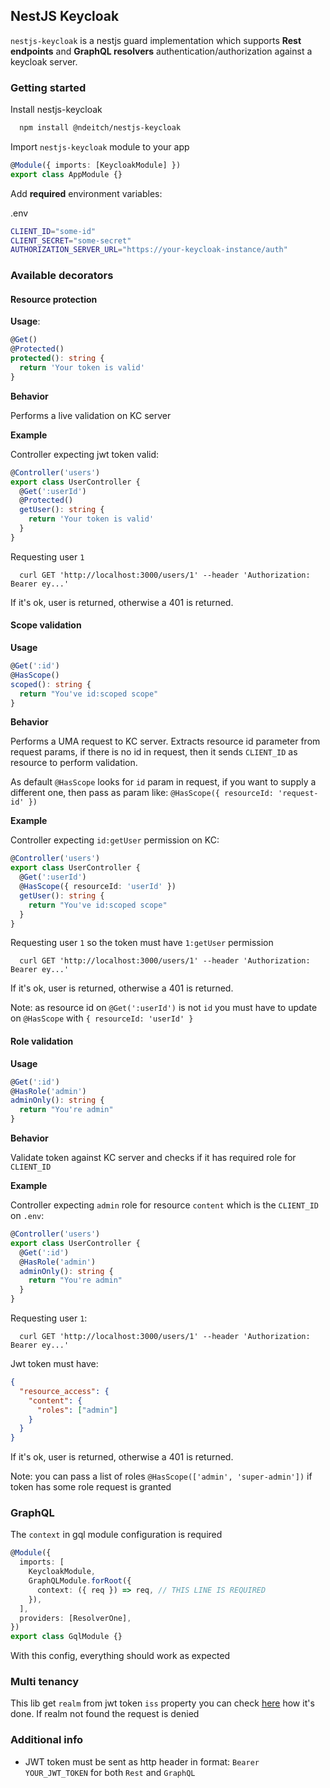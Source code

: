 ## NestJS Keycloak

`nestjs-keycloak` is a nestjs guard implementation which supports **Rest endpoints** and **GraphQL resolvers** authentication/authorization against a keycloak server.

### Getting started

Install nestjs-keycloak

```sh
  npm install @ndeitch/nestjs-keycloak
```

Import `nestjs-keycloak` module to your app

```ts
@Module({ imports: [KeycloakModule] })
export class AppModule {}
```

Add **required** environment variables:

.env

```sh
CLIENT_ID="some-id"
CLIENT_SECRET="some-secret"
AUTHORIZATION_SERVER_URL="https://your-keycloak-instance/auth"
```

### Available decorators

#### Resource protection

**Usage**:

```ts
@Get()
@Protected()
protected(): string {
  return 'Your token is valid'
}
```

**Behavior**

Performs a live validation on KC server

**Example**

Controller expecting jwt token valid:

```ts
@Controller('users')
export class UserController {
  @Get(':userId')
  @Protected()
  getUser(): string {
    return 'Your token is valid'
  }
}
```

Requesting user `1`

```curl
  curl GET 'http://localhost:3000/users/1' --header 'Authorization: Bearer ey...'
```

If it's ok, user is returned, otherwise a 401 is returned.

#### Scope validation

**Usage**

```ts
@Get(':id')
@HasScope()
scoped(): string {
  return "You've id:scoped scope"
}
```

**Behavior**

Performs a UMA request to KC server. Extracts resource id parameter from request params, if there is no id in request, then it sends `CLIENT_ID` as resource to perform validation.

As default `@HasScope` looks for `id` param in request, if you want to supply a different one, then pass as param like: `@HasScope({ resourceId: 'request-id' })`

**Example**

Controller expecting `id:getUser` permission on KC:

```ts
@Controller('users')
export class UserController {
  @Get(':userId')
  @HasScope({ resourceId: 'userId' })
  getUser(): string {
    return "You've id:scoped scope"
  }
}
```

Requesting user `1` so the token must have `1:getUser` permission

```curl
  curl GET 'http://localhost:3000/users/1' --header 'Authorization: Bearer ey...'
```

If it's ok, user is returned, otherwise a 401 is returned.

Note: as resource id on `@Get(':userId')` is not `id` you must have to update on `@HasScope` with `{ resourceId: 'userId' }`

#### Role validation

**Usage**

```ts
@Get(':id')
@HasRole('admin')
adminOnly(): string {
  return "You're admin"
}
```

**Behavior**

Validate token against KC server and checks if it has required role for `CLIENT_ID`

**Example**

Controller expecting `admin` role for resource `content` which is the `CLIENT_ID` on `.env`:

```ts
@Controller('users')
export class UserController {
  @Get(':id')
  @HasRole('admin')
  adminOnly(): string {
    return "You're admin"
  }
}
```

Requesting user `1`:

```curl
  curl GET 'http://localhost:3000/users/1' --header 'Authorization: Bearer ey...'
```

Jwt token must have:

```json
{
  "resource_access": {
    "content": {
      "roles": ["admin"]
    }
  }
}
```

If it's ok, user is returned, otherwise a 401 is returned.

Note: you can pass a list of roles `@HasScope(['admin', 'super-admin'])` if token has some role request is granted

### GraphQL

The `context` in gql module configuration is required

```ts
@Module({
  imports: [
    KeycloakModule,
    GraphQLModule.forRoot({
      context: ({ req }) => req, // THIS LINE IS REQUIRED
    }),
  ],
  providers: [ResolverOne],
})
export class GqlModule {}
```

With this config, everything should work as expected

### Multi tenancy

This lib get `realm` from jwt token `iss` property you can check [here](https://github.com/ndeitch/nestjs-keycloak/blob/master/src/decorator/strategy/keycloak.strategy.ts#L46) how it's done. If realm not found the request is denied

### Additional info

- JWT token must be sent as http header in format: `Bearer YOUR_JWT_TOKEN` for both `Rest` and `GraphQL`
